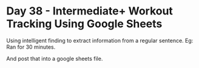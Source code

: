 # Day 38 - Intermediate+ Workout Tracking Using Google Sheets

Using intelligent finding to extract information from a regular sentence.
Eg: Ran for 30 minutes.

And post that into a google sheets file.
